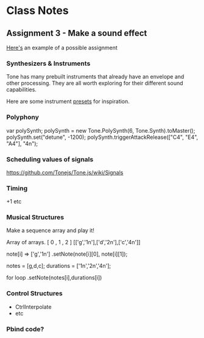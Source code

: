 # Class Notes

## Assignment 3 - Make a sound effect

[Here's](./assignment_3_Example) an example of a possible assignment

### Synthesizers & Instruments

Tone has many prebuilt instruments that already have an envelope and other processing. They are all worth exploring for their different sound capabilities. 

Here are some instrument [presets](https://tonejs.github.io/Presets/) for inspiration. 

### Polyphony

var polySynth;
polySynth = new Tone.PolySynth(6, Tone.Synth).toMaster();
polySynth.set("detune", -1200);
polySynth.triggerAttackRelease(["C4", "E4", "A4"], "4n");

### Scheduling values of signals 

https://github.com/Tonejs/Tone.js/wiki/Signals

### Timing 

+1 etc 

### Musical Structures

Make a sequence array and play it!

Array of arrays.
[			0		 ,		1			, 		2		 ]
[['g','1n'],['d','2n'],['c','4n']]

note[i] => ['g','1n']
	.setNote(note[i][0], note[i][1]);

notes = [g,d,c];
durations = ['1n','2n','4n'];

for loop
	.setNote(notes[i],durations[i])

### Control Structures 

* CtrlInterpolate
* etc

### Pbind code? 
